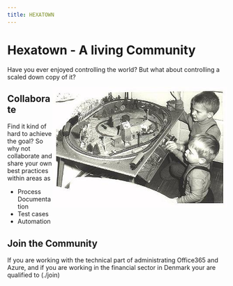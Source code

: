 ```yaml
---
title: HEXATOWN
---
```


# Hexatown - A living Community
Have you ever enjoyed controlling the world? But what about controlling a scaled down copy of it?

<img align="right" src="./img/www-egger-bahn.de-images-history-03-oldphoto.jpg" title="Photo © 2001 - 2017 by Textwerkstatt Ralph Stenzel. http://www.egger-bahn.de" />

## Collaborate
Find it kind of hard to achieve the goal? So why not collaborate and share your own best practices within areas as

- Process Documentation
- Test cases
- Automation

## Join the Community
If you are working with the technical part of administrating Office365 and Azure, and if you are working in the financial sector in Denmark your are qualified to (./join)

